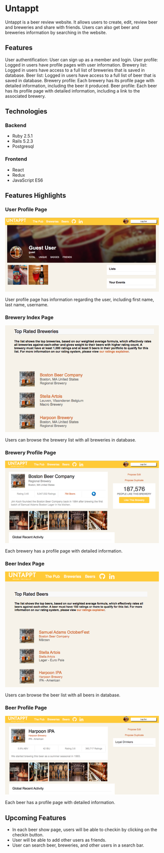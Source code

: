 # Untappt

Untappt is a beer review website. It allows users to create, edit, review beer and breweries and share with friends. Users can also get beer and breweries information by searching in the website.

## Features

User authentification: User can sign up as a member and login.
User profile: Logged in users have profile pages with user information.
Brewery list: Logged in users have access to a full list of breweries that is saved in database.
Beer list: Logged in users have access to a full list of beer that is saved in database.
Brewery profile: Each brewery has its profile page with detailed information, including the beer it produced.
Beer profile: Each beer has its profile page with detailed information, including a link to the associated brewery.

## Technologies

### Backend
- Ruby 2.5.1
- Rails 5.2.3
- Postgresql

### Frontend
- React
- Redux
- JavaScript ES6

## Features Highlights

### User Profile Page
![Untappt](feature_screen_shot_1.png)

User profile page has information regarding the user, including first name, last name, username.

### Brewery Index Page
![Untappt](feature_screenshot_brew_index_2.png)

Users can browse the brewery list with all breweries in database.

### Brewery Profile Page
![Untappt](feature_screenshot_brew_show.png)

Each brewery has a profile page with detailed information.

### Beer Index Page
![Untappt](feature_screenshot_beer_index.png)

Users can browse the beer list with all beers in database.

### Beer Profile Page
![Untappt](feature_screenshot_beer_show.png)

Each beer has a profile page with detailed information.

## Upcoming Features
- In each beer show page, users will be able to checkin by clicking on the checkin button.
- User will be able to add other users as friends.
- User can search beer, breweries, and other users in a search bar.
